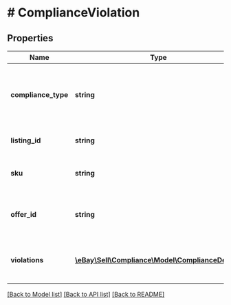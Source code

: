 # # ComplianceViolation

## Properties

Name | Type | Description | Notes
------------ | ------------- | ------------- | -------------
**compliance_type** | **string** | This enumeration value indicates the compliance type of listing violation. See ComplianceTypeEnum for more information on each compliance type. This will always be returned for each listing violation that is found. For implementation help, refer to &lt;a href&#x3D;&#39;https://developer.ebay.com/api-docs/sell/compliance/types/com:ComplianceTypeEnum&#39;&gt;eBay API documentation&lt;/a&gt; | [optional]
**listing_id** | **string** | The unique identifier of the eBay listing that currently has the corresponding listing violation{s). This field will always be returned for each listing that has one or more violations. | [optional]
**sku** | **string** | The seller-defined SKU value of the product in the listing with the violation{s). This field is only returned if defined in the listing. SKU values are optional in listings except when creating listings using the Inventory API model. | [optional]
**offer_id** | **string** | Note: This field is for future use, and will not be returned, even for listings created through the Inventory API. The unique identifier of the offer. This field is only applicable and returned for listings that were created through the Inventory API. To convert an Inventory Item object into an eBay listing, an Offer object must be created and published. | [optional]
**violations** | [**\eBay\Sell\Compliance\Model\ComplianceDetail[]**](ComplianceDetail.md) | This container consists of an array of one or more listing violations applicable to the eBay listing specified in the listingId field. This array is returned for each eBay listing that has one or more violations. For each returned violation, the fields that are returned and the details that are given will depend on the listing violation. | [optional]

[[Back to Model list]](../../README.md#models) [[Back to API list]](../../README.md#endpoints) [[Back to README]](../../README.md)
